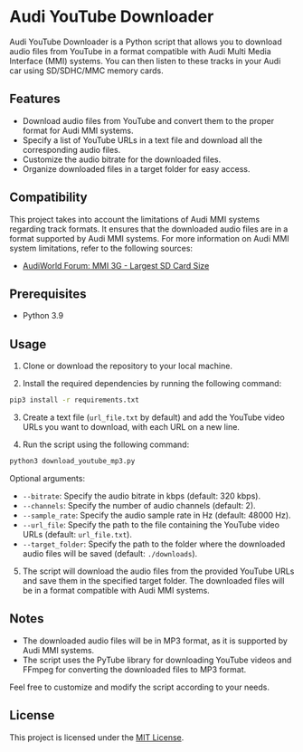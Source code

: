# Audi YouTube Downloader

Audi YouTube Downloader is a Python script that allows you to download audio files from YouTube in a format compatible with Audi Multi Media Interface (MMI) systems. You can then listen to these tracks in your Audi car using SD/SDHC/MMC memory cards.

## Features

- Download audio files from YouTube and convert them to the proper format for Audi MMI systems.
- Specify a list of YouTube URLs in a text file and download all the corresponding audio files.
- Customize the audio bitrate for the downloaded files.
- Organize downloaded files in a target folder for easy access.

## Compatibility

This project takes into account the limitations of Audi MMI systems regarding track formats. It ensures that the downloaded audio files are in a format supported by Audi MMI systems. For more information on Audi MMI system limitations, refer to the following sources:

- [AudiWorld Forum: MMI 3G - Largest SD Card Size](https://www.audiworld.com/forums/q5-sq5-mki-8r-discussion-129/mmi-3g-largest-sd-card-size-2872958/#&gid=1&pid=1)

## Prerequisites

- Python 3.9

## Usage

1. Clone or download the repository to your local machine.

2. Install the required dependencies by running the following command:
```sh
pip3 install -r requirements.txt
```


3. Create a text file (`url_file.txt` by default) and add the YouTube video URLs you want to download, with each URL on a new line.

4. Run the script using the following command:
```sh
python3 download_youtube_mp3.py
```


Optional arguments:
- `--bitrate`: Specify the audio bitrate in kbps (default: 320 kbps).
- `--channels`: Specify the number of audio channels (default: 2).
- `--sample_rate`: Specify the audio sample rate in Hz (default: 48000 Hz).
- `--url_file`: Specify the path to the file containing the YouTube video URLs (default: `url_file.txt`).
- `--target_folder`: Specify the path to the folder where the downloaded audio files will be saved (default: `./downloads`).

5. The script will download the audio files from the provided YouTube URLs and save them in the specified target folder. The downloaded files will be in a format compatible with Audi MMI systems.

## Notes

- The downloaded audio files will be in MP3 format, as it is supported by Audi MMI systems.
- The script uses the PyTube library for downloading YouTube videos and FFmpeg for converting the downloaded files to MP3 format.

Feel free to customize and modify the script according to your needs.

## License

This project is licensed under the [MIT License](LICENSE).
